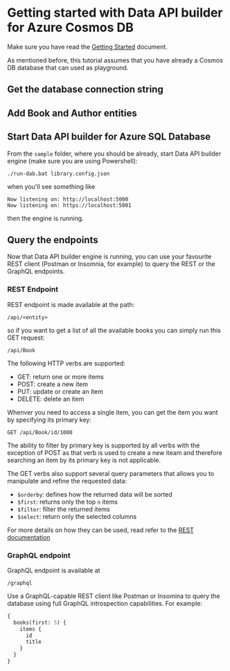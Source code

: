 # Getting started with Data API builder for Azure Cosmos DB

Make sure you have read the [Getting Started](getting-started.md) document.

As mentioned before, this tutorial assumes that you have already a Cosmos DB database that can used as playground.

## Get the database connection string

## Add Book and Author entities


## Start Data API builder for Azure SQL Database

From the `sample` folder, where you should be already, start Data API builder engine (make sure you are using Powershell):

```
./run-dab.bat library.config.json
```

when you'll see something like

```
Now listening on: http://localhost:5000
Now listening on: https://localhost:5001
```

then the engine is running.

## Query the endpoints

Now that Data API builder engine is running, you can use your favourite REST client (Postman or Insomnia, for example) to query the REST or the GraphQL endpoints.

### REST Endpoint

REST endpoint is made available at the path:

```
/api/<entity>
```

so if you want to get a list of all the available books you can simply run this GET request:

```
/api/Book
```

The following HTTP verbs are supported:

- GET: return one or more items
- POST: create a new item
- PUT: update or create an item
- DELETE: delete an item

Whenver you need to access a single item, you can get the item you want by specifying its primary key:

```
GET /api/Book/id/1000
```

The ability to filter by primary key is supported by all verbs with the exception of POST as that verb is used to create a new iteam and therefore searching an item by its primary key is not applicable.

The GET verbs also support several query parameters that allows you to manipulate and refine the requested data:
- `$orderby`: defines how the returned data will be sorted
- `$first`: returns only the top `n` items
- `$filter`: filter the returned items
- `$select`: return only the selected columns

For more details on how they can be used, read refer to the [REST documentation](./docs/REST.md)

### GraphQL endpoint

GraphQL endpoint is available at

```
/graphql
```

Use a GraphQL-capable REST client like Postman or Insomina to query the database using full GraphQL introspection capabilities. For example:

```graphql
{
  books(first: 5) {
    items {
      id
      title
    }
  }
}
```
